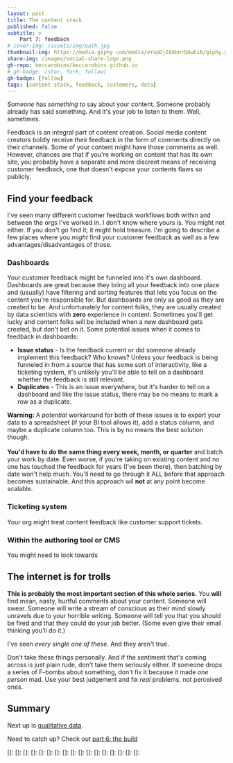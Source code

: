 ```yaml
---
layout: post
title: The content stack
published: false
subtitle: >
    Part 7: feedback
# cover-img: /assets/img/path.jpg
thumbnail-img: https://media.giphy.com/media/oYapDjZA6bnrQAwbi6/giphy.gif
share-img: /images/social-share-logo.png
gh-repo: beccarobins/beccarobins.github.io
# gh-badge: [star, fork, follow]
gh-badge: [follow]
tags: [content stack, feedback, customers, data]
---
```


_Someone_ has _something_ to say about your content. Someone probably already has said something. And it's your job to listen to them. Well, sometimes.

Feedback is an integral part of content creation. Social media content creators boldly receive their feedback in the form of comments directly on their channels. Some of your content might have those comments as well. However, chances are that if you're working on content that has its own site, you probably have a separate and more discreet means of receiving customer feedback, one that doesn't expose your contents flaws so publicly.

## Find your feedback

I've seen many different customer feedback workflows both within and between the orgs I've worked in. I don't know where yours is. You might not either. If you don't go find it; it might hold treasure. I'm going to describe a few places where you _might_ find your customer feedback as well as a few advantages/disadvantages of those.

### Dashboards

Your customer feedback might be funneled into it's own dashboard. Dashboards are great because they bring all your feedback into one place and (usually) have filtering and sorting features that lets you focus on the content you're responsible for. But dashboards are only as good as they are created to be. And unfortunately for content folks, they are usually created by data scientists with **zero** experience in content. Sometimes you'll get lucky and content folks will be included when a new dashboard gets created, but don't bet on it. Some potential issues when it comes to feedback in dashboards:

- **Issue status** - Is the feedback current or did someone already implement this feedback? Who knows? Unless your feedback is being funneled in from a source that has some sort of interactivity, like a ticketing system, it's unlikely you'll be able to tell on a dashboard whether the feedback is still relevant.
- **Duplicates** - This is an issue everywhere, but it's harder to tell on a dashboard and like the issue status, there may be no means to mark a row as a duplicate.

<div class="alert-warning">
<span>
    <strong>Warning:</strong> A <i>potential</i> workaround for both of these issues is to export your data to a spreadsheet (if your BI tool allows it), add a status column, and maybe a duplicate column too. This is by no means the best solution though.
    <br><br>
    <strong>You'd have to do the same thing every week, month, or quarter</strong> and batch your work by date. Even worse, if you're taking on existing content and no one has touched the feedback for years (I've been there), then batching by date won't help much. You'll need to go through it ALL before that approach becomes sustainable. And this approach wil <strong>not</strong> at any point become scalable.
</span>
</div>

### Ticketing system

Your org might treat content feedback like customer support tickets.

### Within the authoring tool or CMS

You might need to look towards

## The internet is for trolls

**This is probably the most important section of this whole series.** You **will** find mean, nasty, hurtful comments about your content. Someone will swear. Someone will write a stream of conscious as their mind slowly unravels due to your horrible writing. Someone will tell you that you should be fired and that they could do your job better. (Some even give their email thinking you'll do it.)

I've seen _every single one of these_. And they aren't true.

Don't take these things personally. And if the sentiment that's coming across is just plain rude, don't take them seriously either. If someone drops a series of F-bombs about something, don't fix it because it made _one person_ mad. Use your best judgement and fix _real_ problems, not perceived ones.

## Summary

Next up is [qualitative data](../coming-soon).

Need to catch up? Check out [part 6: the build](../content-stack-build)

[]: 
[]: 
[]: 
[]: 
[]: 
[]: 
[]: 
[]: 
[]: 
[]: 
[]: 
[]: 
[]: 
[]: 
[]: 
[]: 
[]: 